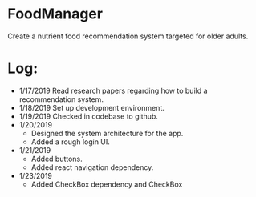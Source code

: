 # FoodManager
Create a nutrient food recommendation system targeted for older adults.

# Log:
- 1/17/2019
Read research papers regarding how to build a recommendation system.
- 1/18/2019
Set up development environment.
- 1/19/2019
Checked in codebase to github.
- 1/20/2019
  - Designed the system architecture for the app.
  - Added a rough login UI.
- 1/21/2019
  - Added buttons.
  - Added react navigation dependency.
- 1/23/2019
  - Added CheckBox dependency and CheckBox
  